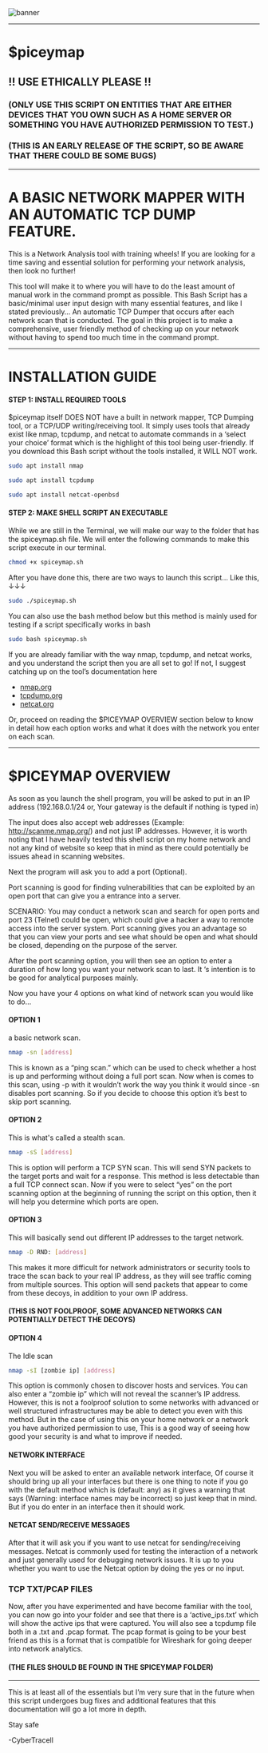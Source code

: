 <img src="/IMG_0538.png" alt="banner" />

---

# $piceymap
## !! USE ETHICALLY PLEASE !!
### (ONLY USE THIS SCRIPT ON ENTITIES THAT ARE EITHER DEVICES THAT YOU OWN SUCH AS A HOME SERVER OR SOMETHING YOU HAVE AUTHORIZED PERMISSION TO TEST.)
### (THIS IS AN EARLY RELEASE OF THE SCRIPT, SO BE AWARE THAT THERE COULD BE SOME BUGS)

---
# A BASIC NETWORK MAPPER WITH AN AUTOMATIC TCP DUMP FEATURE.
This is a Network Analysis tool with training wheels! If you are looking for a time saving and essential solution for performing your network analysis, then look no further!

This tool will make it to where you will have to do the least amount of manual work in the command prompt as possible. This Bash Script has a basic/minimal user input design with many essential features, and like I stated previously… An automatic TCP Dumper that occurs after each network scan that is conducted. The goal in this project is to make a comprehensive, user friendly method of checking up on your network without having to spend too much time in the command prompt.

---

# INSTALLATION GUIDE
#### STEP 1: INSTALL REQUIRED TOOLS

$piceymap itself DOES NOT have a built in network mapper, TCP Dumping tool, or a TCP/UDP writing/receiving tool. It simply uses tools that already exist like nmap, tcpdump, and netcat to automate commands in a ‘select your choice’ format which is the highlight of this tool being user-friendly. If you download this Bash script without the tools installed, it WILL NOT work.

```bash
sudo apt install nmap
```
```bash
sudo apt install tcpdump
```
```bash
sudo apt install netcat-openbsd
```

#### STEP 2: MAKE SHELL SCRIPT AN EXECUTABLE

While we are still in the Terminal, we will make our way to the folder that has the spiceymap.sh file. We will enter the following commands to make this script execute in our terminal.

```bash
chmod +x spiceymap.sh
```
After you have done this, there are two ways to launch this script…
Like this,
↓↓↓

```bash
sudo ./spiceymap.sh
```
You can also use the bash method below but this method is mainly used for testing if a script specifically works in bash

```bash
sudo bash spiceymap.sh
```

If you are already familiar with the way nmap, tcpdump, and netcat works, and you understand the script then you are all set to go! If not, I suggest catching up on the tool’s documentation here

<ul>
  
<li> <a href="https://nmap.org/">nmap.org</a> </li>
<li> <a href="https://www.tcpdump.org/">tcpdump.org</a> </li>
<li> <a href="https://netcat.sourceforge.net/">netcat.org</a> </li>
  
</ul>

Or, proceed on reading the $PICEYMAP OVERVIEW section below to know in detail how each option works and what it does with the network you enter on each scan.

---

# $PICEYMAP OVERVIEW

As soon as you launch the shell program, you will be asked to put in an IP address (192.168.0.1/24 or, Your gateway is the default if nothing is typed in)

The input does also accept web addresses (Example: http://scanme.nmap.org/) and not just IP addresses. However, it is worth noting that I have heavily tested this shell script on my home network and not any kind of website so keep that in mind as there could potentially be issues ahead in scanning websites.

Next the program will ask you to add a port (Optional).

Port scanning is good for finding vulnerabilities that can be exploited by an open port that can give you a entrance into a server.

 SCENARIO: You may conduct a network scan and search for open ports and port 23 (Telnet) could be open, which could give a hacker a way to remote access into the server system. Port scanning gives you an advantage so that you can view your ports and see what should be open and what should be closed, depending on the purpose of the server.

After the port scanning option, you will then see an option to enter a duration of how long you want your network scan to last. It ‘s intention is to be good for analytical purposes mainly.

Now you have your 4 options on what kind of network scan you would like to do…

#### OPTION 1
a basic network scan.
```bash
nmap -sn [address]
```
This is known as a “ping scan.” which can be used to check whether a host is up and performing without doing a full port scan. Now when is comes to this scan, using -p with it wouldn’t work the way you think it would since -sn disables port scanning. So if you decide to choose this option it’s best to skip port scanning.

#### OPTION 2
This is what's called a stealth scan.
```bash
nmap -sS [address]
```
This is option will perform a TCP SYN scan. This will send SYN packets to the target ports and wait for a response. This method is less detectable than a full TCP connect scan. Now if you were to select “yes” on the port scanning option at the beginning of running the script on this option, then it will help you determine which ports are open.

#### OPTION 3
This will basically send out different IP addresses to the target network.
```bash
nmap -D RND: [address]
```
This makes it more difficult for network administrators or security tools to trace the scan back to your real IP address, as they will see traffic coming from multiple sources. This option will send packets that appear to come from these decoys, in addition to your own IP address.
#### (THIS IS NOT FOOLPROOF, SOME ADVANCED NETWORKS CAN POTENTIALLY DETECT THE DECOYS)

#### OPTION 4 
The Idle scan
```bash
nmap -sI [zombie ip] [address]
```
This option is commonly chosen to discover hosts and services. You can also enter a “zombie ip” which will not reveal the scanner’s IP address. However, this is not a foolproof solution to some networks with advanced or well structured infrastructures may be able to detect you even with this method. But in the case of using this on your home network or a network you have authorized permission to use, This is a good way of seeing how good your security is and what to improve if needed.

#### NETWORK INTERFACE

Next you will be asked to enter an available network interface, Of course it should bring up all your interfaces but there is one thing to note if you go with the default method which is (default: any) as it gives a warning that says (Warning: interface names may be incorrect) so just keep that in mind. But if you do enter in an interface then it should work.

#### NETCAT SEND/RECEIVE MESSAGES

After that it will ask you if you want to use netcat for sending/receiving messages. Netcat is commonly used for testing the interaction of a network and just generally used for debugging network issues. It is up to you whether you want to use the Netcat option by doing the yes or no input.

### TCP TXT/PCAP FILES

Now, after you have experimented and have become familiar with the tool, you can now go into your folder and see that there is a ‘active_ips.txt’ which will show the active ips that were captured. You will also see a tcpdump file both in a .txt and .pcap format. The pcap format is going to be your best friend as this is a format that is compatible for Wireshark for going deeper into network analytics.
#### (THE FILES SHOULD BE FOUND IN THE SPICEYMAP FOLDER)

---

This is at least all of the essentials but I’m very sure that in the future when this script undergoes bug fixes and additional features that this documentation will go a lot more in depth.

Stay safe

-CyberTracell
